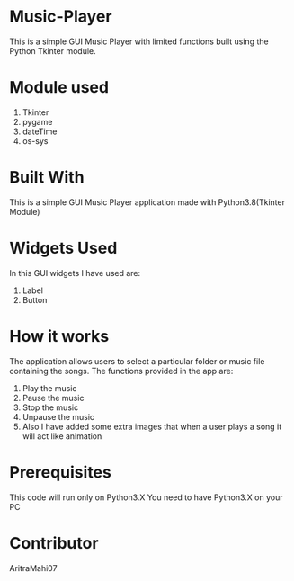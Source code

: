 # Music-Player
This is a simple GUI Music Player with limited functions built using the Python Tkinter module.

# Module used
1. Tkinter 
2. pygame 
3. dateTime 
4. os-sys

# Built With
This is a simple GUI Music Player application made with Python3.8(Tkinter Module)

# Widgets Used
In this GUI widgets I have used are: 
1. Label
2. Button

# How it works
The application allows users to select a particular folder or music file containing the songs. The functions provided in the app are:
1. Play the music
2. Pause the music
3. Stop the music
4. Unpause the music
5. Also I have added some extra images that when a user plays a song it will act like animation

# Prerequisites
This code will run only on Python3.X You need to have Python3.X on your PC

# Contributor
AritraMahi07

